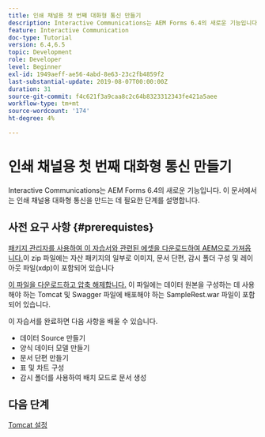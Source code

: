 ```yaml
---
title: 인쇄 채널용 첫 번째 대화형 통신 만들기
description: Interactive Communications는 AEM Forms 6.4의 새로운 기능입니다. 이 문서에서는 인쇄 채널용 대화형 통신을 만드는 데 필요한 단계를 설명합니다.
feature: Interactive Communication
doc-type: Tutorial
version: 6.4,6.5
topic: Development
role: Developer
level: Beginner
exl-id: 1949aeff-ae56-4abd-8e63-23c2fb4859f2
last-substantial-update: 2019-08-07T00:00:00Z
duration: 31
source-git-commit: f4c621f3a9caa8c2c64b8323312343fe421a5aee
workflow-type: tm+mt
source-wordcount: '174'
ht-degree: 4%

---
```


# 인쇄 채널용 첫 번째 대화형 통신 만들기

Interactive Communications는 AEM Forms 6.4의 새로운 기능입니다. 이 문서에서는 인쇄 채널용 대화형 통신을 만드는 데 필요한 단계를 설명합니다.

## 사전 요구 사항 {#prerequistes}

[패키지 관리자를 사용하여 이 자습서와 관련된 에셋을 다운로드하여 AEM으로 가져옵니다.](assets/gettingstartedassets.zip)이 zip 파일에는 자산 패키지의 일부로 이미지, 문서 단편, 감시 폴더 구성 및 레이아웃 파일(xdp)이 포함되어 있습니다

[이 파일을 다운로드하고 압축 해제합니다.](assets/warfileandswaggerfile.zip) 이 파일에는 데이터 원본을 구성하는 데 사용해야 하는 Tomcat 및 Swagger 파일에 배포해야 하는 SampleRest.war 파일이 포함되어 있습니다.

이 자습서를 완료하면 다음 사항을 배울 수 있습니다.

* 데이터 Source 만들기
* 양식 데이터 모델 만들기
* 문서 단편 만들기
* 표 및 차트 구성
* 감시 폴더를 사용하여 배치 모드로 문서 생성


## 다음 단계

[Tomcat 설정](./set-up-tomcat.md)
